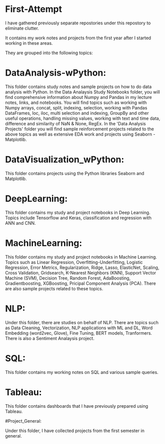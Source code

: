 # First-Attempt

I have gathered previously separate repostories under this repostory to eliminate clutter.

It contains my work notes and projects from the first year after I started working in these areas.

They are grouped into the following topics:

# DataAnalysis-wPython:

This folder contains study notes and sample projects on how to do data analysis with Python. In the Data Analaysis Study Notebooks folder, you will find comprehensive information about Numpy and Pandas in my lecture notes, links, and notebooks. You will find topics such as working with Numpy arrays, concat, split, indexing, selection, working with Pandas DataFrames, loc, iloc, multi selection and indexing, GroupBy and other useful operations, handling missing values, working with text and time data, difference and similarity of NaN & None, RegEx.
In the 'Data Analysis Projects' folder you will find sample reinforcement projects related to the above topics as well as extensive EDA work and projects using Seaborn - Matplotlib. 

# DataVisualization_wPython:

This folder contains projects using the Python libraries Seaborn and Matplotlib.

# DeepLearning:

This folder contains my study and project notebooks in Deep Learning. Topics include Tensorflow and Keras, classification and regression with ANN and CNN.

# MachineLearning:

This folder contains my study and project notebooks in Machine Learning. Topics such as Linear Regression, Overfitting-Underfitting, Logistic Regression, Error Metrics, Regularization, Ridge, Lasso, ElasticNet, Scaling, Cross Validation, Gridsearch, K-Nearest Neighbors (KNN), Support Vector Machine (SVM), Decision Tree, Random Forest, AdaBoosting, Gradientboosting, XGBoosting, Pricipal Component Analysis (PCA). There are also sample projects related to these topics.

# NLP:

Under this folder, there are studies on behalf of NLP. There are topics such as Data Cleaning, Vectorization, NLP applications with ML and DL, Word Embedding (word2vec, Glove), Fine Tuning, BERT models, Tranformers. There is also a Sentiment Analaysis project.

# SQL:

This folder contains my working notes on SQL and various sample queries.

# Tableau:

This folder contains dashboards that I have previously prepared using Tableau.

#Project_General:

Under this folder, I have collected projects from the first semester in general.
